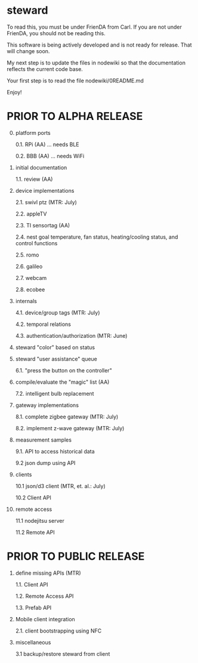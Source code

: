 steward
=======
To read this, you must be under FrienDA from Carl. If you are not under FrienDA, you should not be reading this.

This software is being actively developed and is not ready for release.
That will change soon.

My next step is to update the files in nodewiki so that the documentation reflects the current code base.

Your first step is to read the file nodewiki/0README.md

Enjoy!


PRIOR TO ALPHA RELEASE
======================

0. platform ports

    0.1. RPi (AA) ... needs BLE

    0.2. BBB (AA) ... needs WiFi

1. initial documentation

    1.1. review (AA)

2. device implementations

    2.1. swivl ptz (MTR: July)

    2.2. appleTV

    2.3. TI sensortag (AA)

    2.4. nest goal temperature, fan status, heating/cooling status, and control functions

    2.5. romo

    2.6. galileo

    2.7. webcam

    2.8. ecobee

4. internals

   4.1. device/group tags (MTR: July)

   4.2. temporal relations

   4.3. authentication/authorization (MTR: June)

5. steward "color" based on status

6. steward "user assistance" queue

    6.1. "press the button on the controller"

7. compile/evaluate the "magic" list (AA)

    7.2. intelligent bulb replacement

8. gateway implementations

    8.1. complete zigbee gateway (MTR: July)

    8.2. implement z-wave gateway (MTR: July)

9. measurement samples

    9.1. API to access historical data

    9.2 json dump using API

10. clients

    10.1 json/d3 client (MTR, et. al.: July)

    10.2 Client API

11. remote access

    11.1 nodejitsu server

    11.2 Remote API


PRIOR TO PUBLIC RELEASE
=======================

1. define missing APIs (MTR)

    1.1. Client API

    1.2. Remote Access API

    1.3. Prefab API

2. Mobile client integration

    2.1. client bootstrapping using NFC

3. miscellaneous

    3.1 backup/restore steward from client

